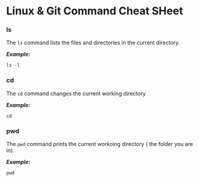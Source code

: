 # Linux & Git Command Cheat SHeet

### ls
The `ls` command lists the files and directories in the current directory.

***Example:***
```
ls -l
```

### cd
The `cd` command changes the current working directory

***Example:***
```
cd
```

### pwd 
The `pwd` command prints the current workoing directory ( the folder you are in).

***Example:***
```
pwd
```
